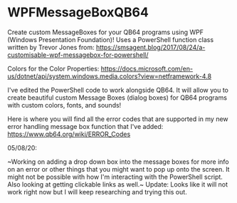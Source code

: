 # WPFMessageBoxQB64
Create custom MessageBoxes for your QB64 programs using WPF (Windows Presentation Foundation)!
Uses a PowerShell function class written by Trevor Jones from:
https://smsagent.blog/2017/08/24/a-customisable-wpf-messagebox-for-powershell/

Colors for the Color Properties:
https://docs.microsoft.com/en-us/dotnet/api/system.windows.media.colors?view=netframework-4.8

I've edited the PowerShell code to work alongside QB64. It will allow you to create beautiful custom Message Boxes (dialog boxes) for QB64 programs with custom colors, fonts, and sounds!

Here is where you will find all the error codes that are supported in my new error handling message box function that I've added:
https://www.qb64.org/wiki/ERROR_Codes

05/08/20:

~Working on adding a drop down box into the message boxes for more info on an error or other things that you might want to pop up onto the screen. It might not be possible with how I'm interacting with the PowerShell script. Also looking at getting clickable links as well.~
Update: Looks like it will not work right now but I will keep researching and trying this out.
